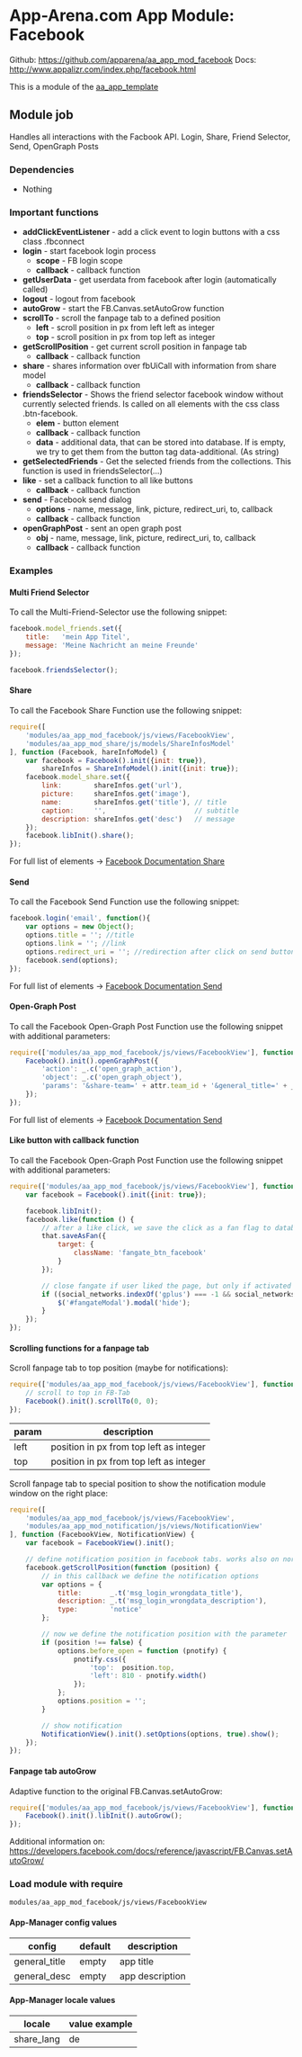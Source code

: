 # App-Arena.com App Module: Facebook
Github: https://github.com/apparena/aa_app_mod_facebook
Docs: http://www.appalizr.com/index.php/facebook.html

This is a module of the [aa_app_template](https://github.com/apparena/aa_app_template)

## Module job
Handles all interactions with the Facbook API.
Login, Share, Friend Selector, Send, OpenGraph Posts

### Dependencies
* Nothing

### Important functions
* **addClickEventListener** - add a click event to login buttons with a css class .fbconnect
* **login** - start facebook login process
    * **scope** - FB login scope
    * **callback** - callback function
* **getUserData** - get userdata from facebook after login (automatically called)
* **logout** - logout from facebook
* **autoGrow** - start the FB.Canvas.setAutoGrow function
* **scrollTo** - scroll the fanpage tab to a defined position
    * **left** - scroll position in px from left left as integer
    * **top** - scroll position in px from top left as integer
* **getScrollPosition** - get current scroll position in fanpage tab
    * **callback** - callback function
* **share** - shares information over fbUiCall with information from share model
    * **callback** - callback function
* **friendsSelector** - Shows the friend selector facebook window without currently selected friends. Is called on all elements with the css class .btn-facebook.
    * **elem** - button element
    * **callback** - callback function
    * **data** - additional data, that can be stored into database. If is empty, we try to get them from the button tag data-additional. (As string)
* **getSelectedFriends** - Get the selected friends from the collections. This function is used in friendsSelector(...)
* **like** - set a callback function to all like buttons
    * **callback** - callback function
* **send** - Facebook send dialog
    * **options** - name, message, link, picture, redirect_uri, to, callback
    * **callback** - callback function
* **openGraphPost** - sent an open graph post
    * **obj** - name, message, link, picture, redirect_uri, to, callback
    * **callback** - callback function

### Examples
#### Multi Friend Selector
To call the Multi-Friend-Selector use the following snippet:
```javascript
facebook.model_friends.set({
	title:   'mein App Titel',
	message: 'Meine Nachricht an meine Freunde'
});

facebook.friendsSelector();
```

#### Share
To call the Facebook Share Function use the following snippet:
```javascript
require([
    'modules/aa_app_mod_facebook/js/views/FacebookView',
    'modules/aa_app_mod_share/js/models/ShareInfosModel'
], function (Facebook, hareInfoModel) {
    var facebook = Facebook().init({init: true}),
        shareInfos = ShareInfoModel().init({init: true});
    facebook.model_share.set({
        link:        shareInfos.get('url'),
        picture:     shareInfos.get('image'),
        name:        shareInfos.get('title'), // title
        caption:     '',                      // subtitle
        description: shareInfos.get('desc')   // message
    });
    facebook.libInit().share();
});
```
For full list of elements -> [Facebook Documentation Share](https://developers.facebook.com/docs/reference/dialogs/feed/)

#### Send
To call the Facebook Send Function use the following snippet:
```javascript
facebook.login('email', function(){
    var options = new Object();
    options.title = ''; //title
    options.link = ''; //link
    options.redirect_uri = ''; //redirection after click on send button
    facebook.send(options);
});
```
For full list of elements -> [Facebook Documentation Send](https://developers.facebook.com/docs/reference/dialogs/send/)

#### Open-Graph Post
To call the Facebook Open-Graph Post Function use the following snippet with additional parameters:
```javascript
require(['modules/aa_app_mod_facebook/js/views/FacebookView'], function (Facebook) {
    Facebook().init().openGraphPost({
        'action': _.c('open_graph_action'),
        'object': _.c('open_graph_object'),
        'params': '&share-team=' + attr.team_id + '&general_title=' + _.t('team') + ' ' + attr.name
    });
});
```
For full list of elements -> [Facebook Documentation Send](https://developers.facebook.com/docs/reference/api/post/)


#### Like button with callback function
To call the Facebook Open-Graph Post Function use the following snippet with additional parameters:
```javascript
require(['modules/aa_app_mod_facebook/js/views/FacebookView'], function (Facebook) {
    var facebook = Facebook().init({init: true});

    facebook.libInit();
    facebook.like(function () {
        // after a like click, we save the click as a fan flag to database
        that.saveAsFan({
            target: {
                className: 'fangate_btn_facebook'
            }
        });

        // close fangate if user liked the page, but only if activated or only FB button is shown
        if ((social_networks.indexOf('gplus') === -1 && social_networks.indexOf('twitter') === -1) || _.c('fangate_close_on_like').toString() !== '0') {
            $('#fangateModal').modal('hide');
        }
    });
});
```

#### Scrolling functions for a fanpage tab
Scroll fanpage tab to top position (maybe for notifications):
```javascript
require(['modules/aa_app_mod_facebook/js/views/FacebookView'], function (Facebook) {
    // scroll to top in FB-Tab
    Facebook().init().scrollTo(0, 0);
});
```

| param | description |
|--------|--------|
| left | position in px from top left as integer |
| top | position in px from top left as integer |

Scroll fanpage tab to special position to show the notification module window on the right place:
```javascript
require([
    'modules/aa_app_mod_facebook/js/views/FacebookView',
    'modules/aa_app_mod_notification/js/views/NotificationView'
], function (FacebookView, NotificationView) {
    var facebook = FacebookView().init();

    // define notification position in facebook tabs. works also on normal pages
    facebook.getScrollPosition(function (position) {
        // in this callback we define the notification options
        var options = {
            title:       _.t('msg_login_wrongdata_title'),
            description: _.t('msg_login_wrongdata_description'),
            type:        'notice'
        };

        // now we define the notification position with the parameter
        if (position !== false) {
            options.before_open = function (pnotify) {
                pnotify.css({
                    'top':  position.top,
                    'left': 810 - pnotify.width()
                });
            };
            options.position = '';
        }

        // show notification
        NotificationView().init().setOptions(options, true).show();
    });
});
```

#### Fanpage tab autoGrow
Adaptive function to the original FB.Canvas.setAutoGrow:
```javascript
require(['modules/aa_app_mod_facebook/js/views/FacebookView'], function (Facebook) {
    Facebook().init().libInit().autoGrow();
});
```
Additional information on: https://developers.facebook.com/docs/reference/javascript/FB.Canvas.setAutoGrow/

### Load module with require
```
modules/aa_app_mod_facebook/js/views/FacebookView
```

#### App-Manager config values
| config | default | description |
|--------|--------|--------|
| general_title | empty | app title |
| general_desc | empty | app description |

#### App-Manager locale values
| locale | value example |
|--------|--------|
| share_lang | de |